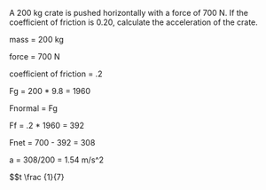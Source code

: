 A 200 kg crate is pushed horizontally with a force of 700 N. If the coefficient of friction is 0.20, calculate the acceleration of the crate. 

mass = 200 kg

force = 700 N

coefficient of friction = .2

Fg = 200 * 9.8 = 1960

Fnormal = Fg

Ff = .2 * 1960 = 392

Fnet = 700 - 392 = 308

a = 308/200 = 1.54 m/s^2

$$t \frac {1}{7}
